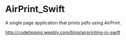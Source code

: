 # AirPrint_Swift
A single page application that prints pdfs using AirPrint.

http://codetipping.weebly.com/blog/airprinting-in-swift
